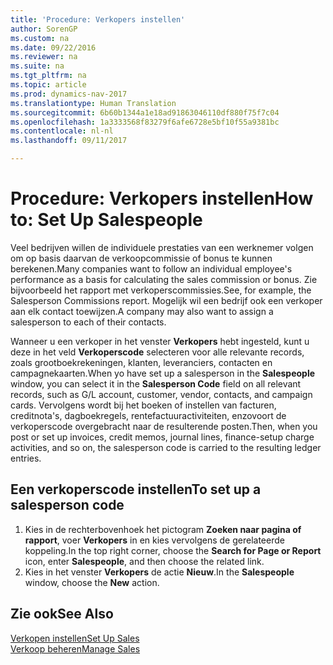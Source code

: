 ```yaml
---
title: 'Procedure: Verkopers instellen'
author: SorenGP
ms.custom: na
ms.date: 09/22/2016
ms.reviewer: na
ms.suite: na
ms.tgt_pltfrm: na
ms.topic: article
ms.prod: dynamics-nav-2017
ms.translationtype: Human Translation
ms.sourcegitcommit: 6b60b1344a1e18ad91863046110df880f75f7c04
ms.openlocfilehash: 1a3333568f83279f6afe6728e5bf10f55a9381bc
ms.contentlocale: nl-nl
ms.lasthandoff: 09/11/2017

---
```


# <a name="how-to-set-up-salespeople"></a><span data-ttu-id="05f5e-102">Procedure: Verkopers instellen</span><span class="sxs-lookup"><span data-stu-id="05f5e-102">How to: Set Up Salespeople</span></span>
<span data-ttu-id="05f5e-103">Veel bedrijven willen de individuele prestaties van een werknemer volgen om op basis daarvan de verkoopcommissie of bonus te kunnen berekenen.</span><span class="sxs-lookup"><span data-stu-id="05f5e-103">Many companies want to follow an individual employee's performance as a basis for calculating the sales commission or bonus.</span></span> <span data-ttu-id="05f5e-104">Zie bijvoorbeeld het rapport met verkoperscommissies.</span><span class="sxs-lookup"><span data-stu-id="05f5e-104">See, for example, the Salesperson Commissions report.</span></span> <span data-ttu-id="05f5e-105">Mogelijk wil een bedrijf ook een verkoper aan elk contact toewijzen.</span><span class="sxs-lookup"><span data-stu-id="05f5e-105">A company may also want to assign a salesperson to each of their contacts.</span></span>

<span data-ttu-id="05f5e-106">Wanneer u een verkoper in het venster **Verkopers** hebt ingesteld, kunt u deze in het veld **Verkoperscode** selecteren voor alle relevante records, zoals grootboekrekeningen, klanten, leveranciers, contacten en campagnekaarten.</span><span class="sxs-lookup"><span data-stu-id="05f5e-106">When yo have set up a salesperson in the **Salespeople** window, you can select it in the **Salesperson Code** field on all relevant records, such as G/L account, customer, vendor, contacts, and campaign cards.</span></span> <span data-ttu-id="05f5e-107">Vervolgens wordt bij het boeken of instellen van facturen, creditnota's, dagboekregels, rentefactuuractiviteiten, enzovoort de verkoperscode overgebracht naar de resulterende posten.</span><span class="sxs-lookup"><span data-stu-id="05f5e-107">Then, when you post or set up invoices, credit memos, journal lines, finance-setup charge activities, and so on, the salesperson code is carried to the resulting ledger entries.</span></span>

## <a name="to-set-up-a-salesperson-code"></a><span data-ttu-id="05f5e-108">Een verkoperscode instellen</span><span class="sxs-lookup"><span data-stu-id="05f5e-108">To set up a salesperson code</span></span>
1. <span data-ttu-id="05f5e-109">Kies in de rechterbovenhoek het pictogram **Zoeken naar pagina of rapport**, voer **Verkopers** in en kies vervolgens de gerelateerde koppeling.</span><span class="sxs-lookup"><span data-stu-id="05f5e-109">In the top right corner, choose the **Search for Page or Report** icon, enter **Salespeople**, and then choose the related link.</span></span>
2. <span data-ttu-id="05f5e-110">Kies in het venster **Verkopers** de actie **Nieuw**.</span><span class="sxs-lookup"><span data-stu-id="05f5e-110">In the **Salespeople** window, choose the **New** action.</span></span>

## <a name="see-also"></a><span data-ttu-id="05f5e-111">Zie ook</span><span class="sxs-lookup"><span data-stu-id="05f5e-111">See Also</span></span>  
[<span data-ttu-id="05f5e-112">Verkopen instellen</span><span class="sxs-lookup"><span data-stu-id="05f5e-112">Set Up Sales</span></span>](sales-setup-sales.md)  
[<span data-ttu-id="05f5e-113">Verkoop beheren</span><span class="sxs-lookup"><span data-stu-id="05f5e-113">Manage Sales</span></span>](sales-manage-sales.md)

